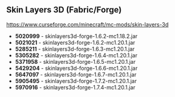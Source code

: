 ## Skin Layers 3D (Fabric/Forge)
https://www.curseforge.com/minecraft/mc-mods/skin-layers-3d

- **5020999** - skinlayers3d-forge-1.6.2-mc1.18.2.jar
- **5021021** - skinlayers3d-forge-1.6.2-mc1.20.1.jar
- **5285211** - skinlayers3d-forge-1.6.3-mc1.20.1.jar
- **5305282** - skinlayers3d-forge-1.6.4-mc1.20.1.jar
- **5371958** - skinlayers3d-forge-1.6.5-mc1.20.1.jar
- **5429204** - skinlayers3d-forge-1.6.6-mc1.20.1.jar
- **5647097** - skinlayers3d-forge-1.6.7-mc1.20.1.jar
- **5905495** - skinlayers3d-forge-1.7.2-mc1.20.1.jar
- **5970916** - skinlayers3d-forge-1.7.4-mc1.20.1.jar